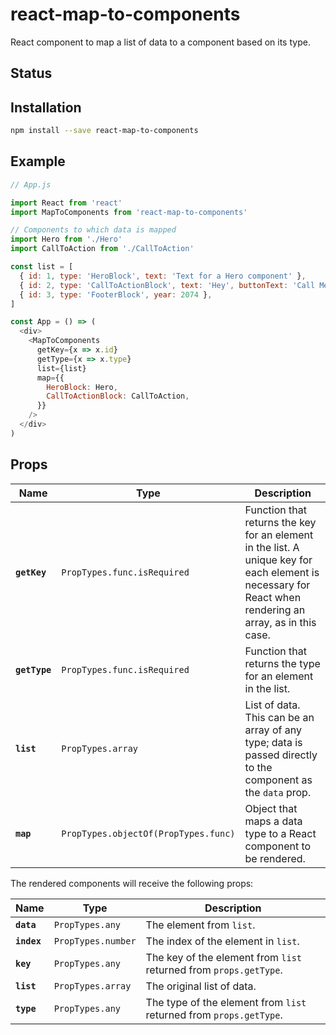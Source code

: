# react-map-to-components

React component to map a list of data to a component based on its type.

## Status

## Installation

```sh
npm install --save react-map-to-components
```

## Example

```js
// App.js

import React from 'react'
import MapToComponents from 'react-map-to-components'

// Components to which data is mapped
import Hero from './Hero'
import CallToAction from './CallToAction'

const list = [
  { id: 1, type: 'HeroBlock', text: 'Text for a Hero component' },
  { id: 2, type: 'CallToActionBlock', text: 'Hey', buttonText: 'Call Me' },
  { id: 3, type: 'FooterBlock', year: 2074 },
]

const App = () => (
  <div>
    <MapToComponents
      getKey={x => x.id}
      getType={x => x.type}
      list={list}
      map={{
        HeroBlock: Hero,
        CallToActionBlock: CallToAction,
      }}
    />
  </div>
)
```

## Props

| Name          | Type                                 | Description                                                                                                                                              |
| ------------- | ------------------------------------ | -------------------------------------------------------------------------------------------------------------------------------------------------------- |
| **`getKey`**  | `PropTypes.func.isRequired`          | Function that returns the key for an element in the list. A unique key for each element is necessary for React when rendering an array, as in this case. |
| **`getType`** | `PropTypes.func.isRequired`          | Function that returns the type for an element in the list.                                                                                               |
| **`list`**    | `PropTypes.array`                    | List of data. This can be an array of any type; data is passed directly to the component as the `data` prop.                                             |
| **`map`**     | `PropTypes.objectOf(PropTypes.func)` | Object that maps a data type to a React component to be rendered.                                                                                        |

The rendered components will receive the following props:

| Name        | Type               | Description                                                        |
| ----------- | ------------------ | ------------------------------------------------------------------ |
| **`data`**  | `PropTypes.any`    | The element from `list`.                                           |
| **`index`** | `PropTypes.number` | The index of the element in `list`.                                |
| **`key`**   | `PropTypes.any`    | The key of the element from `list` returned from `props.getType`.  |
| **`list`**  | `PropTypes.array`  | The original list of data.                                         |
| **`type`**  | `PropTypes.any`    | The type of the element from `list` returned from `props.getType`. |
